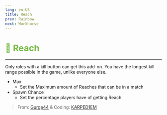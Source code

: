 ```yaml
---
lang: en-US
title: Reach
prev: Rainbow
next: Workhorse
---
```


# <font color=#74ba43>🫳 <b>Reach</b></font> <Badge text="Miscellaneous" type="tip" vertical="middle"/>
---

Only roles with a kill button can get this add-on. You have the longest kill range possible in the game, unlike everyone else.
* Max
  * Set the Maximum amount of Reaches that can be in a match
* Spawn Chance
  * Set the percentage players have of getting Reach

> From: [Gurge44](#) & Coding: [KARPED1EM](https://github.com/KARPED1EM)